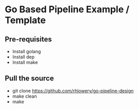 # Go Based Pipeline Example / Template

## Pre-requisites

- Install golang
- Install dep
- Install make

## Pull the source

- git clone https://github.com/rhlowery/go-pipeline-design
- make clean
- make
